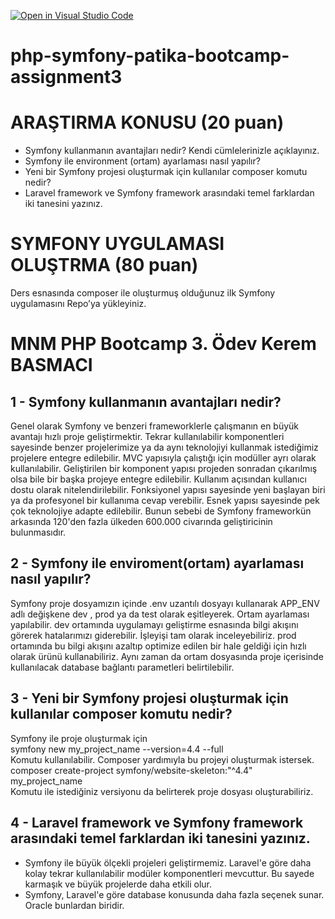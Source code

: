 [![Open in Visual Studio Code](https://classroom.github.com/assets/open-in-vscode-f059dc9a6f8d3a56e377f745f24479a46679e63a5d9fe6f495e02850cd0d8118.svg)](https://classroom.github.com/online_ide?assignment_repo_id=5942978&assignment_repo_type=AssignmentRepo)
# php-symfony-patika-bootcamp-assignment3

#	ARAŞTIRMA KONUSU (20 puan)
- Symfony kullanmanın avantajları nedir? Kendi cümlelerinizle açıklayınız.
- Symfony ile environment (ortam) ayarlaması nasıl yapılır?
- Yeni bir Symfony projesi oluşturmak için kullanılar composer komutu nedir?
- Laravel framework ve Symfony framework arasındaki temel farklardan iki tanesini yazınız.


#	SYMFONY UYGULAMASI OLUŞTRMA (80 puan)
Ders esnasında composer ile oluşturmuş olduğunuz ilk Symfony uygulamasını Repo’ya yükleyiniz.






# MNM PHP Bootcamp 3. Ödev Kerem BASMACI  
  
  
## 1 - Symfony kullanmanın avantajları nedir?  
Genel olarak Symfony ve benzeri frameworklerle çalışmanın en büyük avantajı hızlı proje geliştirmektir. Tekrar kullanılabilir komponentleri sayesinde benzer projelerimize ya da aynı teknolojiyi kullanmak istediğimiz projelere entegre edilebilir. MVC yapısıyla çalıştığı için modüller ayrı olarak kullanılabilir. Geliştirilen bir komponent yapısı projeden sonradan çıkarılmış olsa bile bir başka projeye entegre edilebilir. Kullanım açısından kullanıcı dostu olarak nitelendirilebilir. Fonksiyonel yapısı sayesinde yeni başlayan biri ya da profesyonel bir kullanıma cevap verebilir. Esnek yapısı sayesinde pek çok teknolojiye adapte edilebilir. Bunun sebebi de Symfony frameworkün arkasında 120'den fazla ülkeden 600.000 civarında geliştiricinin bulunmasıdır.  
  
## 2 - Symfony ile enviroment(ortam) ayarlaması nasıl yapılır?  
Symfony proje dosyamızın içinde .env uzantılı dosyayı kullanarak APP_ENV adlı değişkene dev , prod ya da test olarak eşitleyerek. Ortam ayarlaması yapılabilir. dev ortamında uygulamayı geliştirme esnasında bilgi akışını görerek hatalarımızı giderebilir. İşleyişi tam olarak inceleyebiliriz. prod ortamında bu bilgi akışını azaltıp optimize edilen bir hale geldiği için hızlı olarak ürünü kullanabiliriz. Aynı zaman da ortam dosyasında proje içerisinde kullanılacak database bağlantı parametleri belirtilebilir.  
## 3 - Yeni bir Symfony projesi oluşturmak için kullanılar composer komutu nedir?  
Symfony ile proje oluşturmak için  
symfony new my_project_name --version=4.4 --full  
Komutu kullanılabilir. Composer yardımıyla bu projeyi oluşturmak istersek. composer create-project symfony/website-skeleton:"^4.4" my_project_name  
Komutu ile istediğiniz versiyonu da belirterek proje dosyası oluşturabiliriz.  
## 4 -  Laravel framework ve Symfony framework arasındaki temel farklardan iki tanesini yazınız.  
  
- Symfony ile büyük ölçekli projeleri geliştirmemiz. Laravel'e göre  daha kolay tekrar kullanılabilir modüler komponentleri mevcuttur. Bu sayede karmaşık ve büyük projelerde daha etkili olur.
- Symfony, Laravel'e göre database konusunda daha fazla seçenek sunar. Oracle bunlardan biridir.
